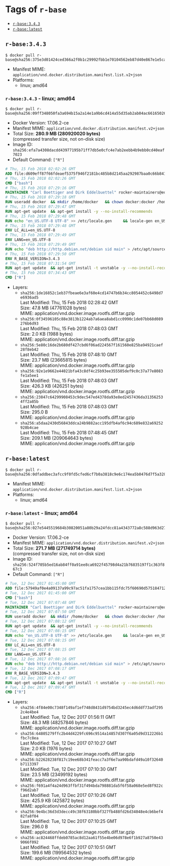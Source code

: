 <!-- THIS FILE IS GENERATED VIA './update-remote.sh' -->

# Tags of `r-base`

-	[`r-base:3.4.3`](#r-base343)
-	[`r-base:latest`](#r-baselatest)

## `r-base:3.4.3`

```console
$ docker pull r-base@sha256:375e3d01424ced366a2f0b1c29992fbb1e70104562eb87d40e867e1e5ca1ddda
```

-	Manifest MIME: `application/vnd.docker.distribution.manifest.list.v2+json`
-	Platforms:
	-	linux; amd64

### `r-base:3.4.3` - linux; amd64

```console
$ docker pull r-base@sha256:09ff348050fa3a694b15a2a14e1a9b6cd414a55d35ab2ab04ac6616502665daf
```

-	Docker Version: 17.06.2-ce
-	Manifest MIME: `application/vnd.docker.distribution.manifest.v2+json`
-	Total Size: **280.9 MB (280920020 bytes)**  
	(compressed transfer size, not on-disk size)
-	Image ID: `sha256:efa7a4308dacdd43977195b71ff7db5e0cfc4e7ab2eebb4b9ebb0cd40eaf7023`
-	Default Command: `["R"]`

```dockerfile
# Thu, 15 Feb 2018 02:02:26 GMT
ADD file:d609eff87f66fdeaef5375f946f2181bc485b8d2145aa292987baa0c66b841c5 in / 
# Thu, 15 Feb 2018 02:02:26 GMT
CMD ["bash"]
# Thu, 15 Feb 2018 07:29:16 GMT
MAINTAINER "Carl Boettiger and Dirk Eddelbuettel" rocker-maintainers@eddelbuettel.com
# Thu, 15 Feb 2018 07:29:18 GMT
RUN useradd docker 	&& mkdir /home/docker 	&& chown docker:docker /home/docker 	&& addgroup docker staff
# Thu, 15 Feb 2018 07:29:47 GMT
RUN apt-get update 	&& apt-get install -y --no-install-recommends 		ed 		less 		locales 		vim-tiny 		wget 		ca-certificates 		fonts-texgyre 	&& rm -rf /var/lib/apt/lists/*
# Thu, 15 Feb 2018 07:29:48 GMT
RUN echo "en_US.UTF-8 UTF-8" >> /etc/locale.gen 	&& locale-gen en_US.utf8 	&& /usr/sbin/update-locale LANG=en_US.UTF-8
# Thu, 15 Feb 2018 07:29:48 GMT
ENV LC_ALL=en_US.UTF-8
# Thu, 15 Feb 2018 07:29:49 GMT
ENV LANG=en_US.UTF-8
# Thu, 15 Feb 2018 07:29:49 GMT
RUN echo "deb http://http.debian.net/debian sid main" > /etc/apt/sources.list.d/debian-unstable.list 	&& echo 'APT::Default-Release "testing";' > /etc/apt/apt.conf.d/default
# Thu, 15 Feb 2018 07:29:50 GMT
ENV R_BASE_VERSION=3.4.3
# Thu, 15 Feb 2018 07:31:54 GMT
RUN apt-get update 	&& apt-get install -t unstable -y --no-install-recommends 		littler                 r-cran-littler 		r-base=${R_BASE_VERSION}* 		r-base-dev=${R_BASE_VERSION}* 		r-recommended=${R_BASE_VERSION}*         && echo 'options(repos = c(CRAN = "https://cran.rstudio.com/"), download.file.method = "libcurl")' >> /etc/R/Rprofile.site         && echo 'source("/etc/R/Rprofile.site")' >> /etc/littler.r 	&& ln -s /usr/share/doc/littler/examples/install.r /usr/local/bin/install.r 	&& ln -s /usr/share/doc/littler/examples/install2.r /usr/local/bin/install2.r 	&& ln -s /usr/share/doc/littler/examples/installGithub.r /usr/local/bin/installGithub.r 	&& ln -s /usr/share/doc/littler/examples/testInstalled.r /usr/local/bin/testInstalled.r 	&& install.r docopt 	&& rm -rf /tmp/downloaded_packages/ /tmp/*.rds 	&& rm -rf /var/lib/apt/lists/*
# Thu, 15 Feb 2018 07:34:43 GMT
CMD ["R"]
```

-	Layers:
	-	`sha256:1de16852c1eb37fbeae6e3af60e4cd14747b6b34cc8054452c6498d7e6936ad5`  
		Last Modified: Thu, 15 Feb 2018 02:28:42 GMT  
		Size: 47.8 MB (47761028 bytes)  
		MIME: application/vnd.docker.image.rootfs.diff.tar.gzip
	-	`sha256:0f34596105c88e3813b1224ab7a6aea8abd1cc0990c1de07bb68d089276b6d93`  
		Last Modified: Thu, 15 Feb 2018 07:48:03 GMT  
		Size: 2.0 KB (1988 bytes)  
		MIME: application/vnd.docker.image.rootfs.diff.tar.gzip
	-	`sha256:5e80c16de2b680df427cbd6f06ad224567f161560e825ba94921caef28f8eb42`  
		Last Modified: Thu, 15 Feb 2018 07:48:10 GMT  
		Size: 23.7 MB (23665815 bytes)  
		MIME: application/vnd.docker.image.rootfs.diff.tar.gzip
	-	`sha256:92e1e9662e44021bfa43c8df4c25b93ee355505def9c0c37a77e8083fe1a5ee1`  
		Last Modified: Thu, 15 Feb 2018 07:48:03 GMT  
		Size: 426.3 KB (426251 bytes)  
		MIME: application/vnd.docker.image.rootfs.diff.tar.gzip
	-	`sha256:23847c64299908453c9dec547ed4378da93e8ed2457436da313562534ff2a85b`  
		Last Modified: Thu, 15 Feb 2018 07:48:03 GMT  
		Size: 295.0 B  
		MIME: application/vnd.docker.image.rootfs.diff.tar.gzip
	-	`sha256:a5daa2430d56843ddca24b9882acc195dfb4af6c94c689e832a69252928b4cae`  
		Last Modified: Thu, 15 Feb 2018 07:48:45 GMT  
		Size: 209.1 MB (209064643 bytes)  
		MIME: application/vnd.docker.image.rootfs.diff.tar.gzip

## `r-base:latest`

```console
$ docker pull r-base@sha256:0dfaddbec3afcc9f0fd5cfed6cf7b0a3818c9e6c174ea5b0476d7f5a328ea69c
```

-	Manifest MIME: `application/vnd.docker.distribution.manifest.list.v2+json`
-	Platforms:
	-	linux; amd64

### `r-base:latest` - linux; amd64

```console
$ docker pull r-base@sha256:027e5445519684b30820051a80b29a24fdcc81a4343772a8c588d963d27db654
```

-	Docker Version: 17.06.2-ce
-	Manifest MIME: `application/vnd.docker.distribution.manifest.v2+json`
-	Total Size: **271.7 MB (271749714 bytes)**  
	(compressed transfer size, not on-disk size)
-	Image ID: `sha256:524f705b5ed16ab84ff0a91ee8ca6922f45798d4a21b76835197f1c363f867c3`
-	Default Command: `["R"]`

```dockerfile
# Tue, 12 Dec 2017 01:45:00 GMT
ADD file:57949af0e4a09137a99c97ac51fa1757cea1bb115fdc75f60690d5751847127a in / 
# Tue, 12 Dec 2017 01:45:00 GMT
CMD ["bash"]
# Tue, 12 Dec 2017 07:07:48 GMT
MAINTAINER "Carl Boettiger and Dirk Eddelbuettel" rocker-maintainers@eddelbuettel.com
# Tue, 12 Dec 2017 07:07:50 GMT
RUN useradd docker 	&& mkdir /home/docker 	&& chown docker:docker /home/docker 	&& addgroup docker staff
# Tue, 12 Dec 2017 07:08:12 GMT
RUN apt-get update 	&& apt-get install -y --no-install-recommends 		ed 		less 		locales 		vim-tiny 		wget 		ca-certificates 		fonts-texgyre 	&& rm -rf /var/lib/apt/lists/*
# Tue, 12 Dec 2017 07:08:15 GMT
RUN echo "en_US.UTF-8 UTF-8" >> /etc/locale.gen 	&& locale-gen en_US.utf8 	&& /usr/sbin/update-locale LANG=en_US.UTF-8
# Tue, 12 Dec 2017 07:08:15 GMT
ENV LC_ALL=en_US.UTF-8
# Tue, 12 Dec 2017 07:08:15 GMT
ENV LANG=en_US.UTF-8
# Tue, 12 Dec 2017 07:08:16 GMT
RUN echo "deb http://http.debian.net/debian sid main" > /etc/apt/sources.list.d/debian-unstable.list 	&& echo 'APT::Default-Release "testing";' > /etc/apt/apt.conf.d/default
# Tue, 12 Dec 2017 07:08:17 GMT
ENV R_BASE_VERSION=3.4.3
# Tue, 12 Dec 2017 07:09:47 GMT
RUN apt-get update 	&& apt-get install -t unstable -y --no-install-recommends 		littler                 r-cran-littler 		r-base=${R_BASE_VERSION}* 		r-base-dev=${R_BASE_VERSION}* 		r-recommended=${R_BASE_VERSION}*         && echo 'options(repos = c(CRAN = "https://cran.rstudio.com/"), download.file.method = "libcurl")' >> /etc/R/Rprofile.site         && echo 'source("/etc/R/Rprofile.site")' >> /etc/littler.r 	&& ln -s /usr/share/doc/littler/examples/install.r /usr/local/bin/install.r 	&& ln -s /usr/share/doc/littler/examples/install2.r /usr/local/bin/install2.r 	&& ln -s /usr/share/doc/littler/examples/installGithub.r /usr/local/bin/installGithub.r 	&& ln -s /usr/share/doc/littler/examples/testInstalled.r /usr/local/bin/testInstalled.r 	&& install.r docopt 	&& rm -rf /tmp/downloaded_packages/ /tmp/*.rds 	&& rm -rf /var/lib/apt/lists/*
# Tue, 12 Dec 2017 07:09:47 GMT
CMD ["R"]
```

-	Layers:
	-	`sha256:4f84e00c7348f149af1ef748d8431d9754bd3245ec4d6ddf73adf2952c4e4be4`  
		Last Modified: Tue, 12 Dec 2017 01:56:11 GMT  
		Size: 48.3 MB (48257846 bytes)  
		MIME: application/vnd.docker.image.rootfs.diff.tar.gzip
	-	`sha256:64805279ffc2b44d4229fc696c9514a14857d307f6a05d9d312226b1fbc7c8ea`  
		Last Modified: Tue, 12 Dec 2017 07:10:27 GMT  
		Size: 2.0 KB (1976 bytes)  
		MIME: application/vnd.docker.image.rootfs.diff.tar.gzip
	-	`sha256:b22628238f817c19ee68b341feacc7a3f6e7aa90bdafd49a10f32640b7113397`  
		Last Modified: Tue, 12 Dec 2017 07:10:30 GMT  
		Size: 23.5 MB (23499192 bytes)  
		MIME: application/vnd.docker.image.rootfs.diff.tar.gzip
	-	`sha256:f691a4f4a24d963ffbf31f494bda798881da5f6f58a068e5ed8f922cf96d2ab7`  
		Last Modified: Tue, 12 Dec 2017 07:10:26 GMT  
		Size: 425.9 KB (425872 bytes)  
		MIME: application/vnd.docker.image.rootfs.diff.tar.gzip
	-	`sha256:9e4bc36d3d3decc49c38f63180bbf327fb488fd26d34048e4cb6bef482fa8f04`  
		Last Modified: Tue, 12 Dec 2017 07:10:25 GMT  
		Size: 296.0 B  
		MIME: application/vnd.docker.image.rootfs.diff.tar.gzip
	-	`sha256:ac824468ffdeb0785ac8d12aa61f55e4be06d978e6f1b927a8750e439066f092`  
		Last Modified: Tue, 12 Dec 2017 07:10:51 GMT  
		Size: 199.6 MB (199564532 bytes)  
		MIME: application/vnd.docker.image.rootfs.diff.tar.gzip
